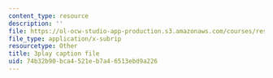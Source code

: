 ```yaml
---
content_type: resource
description: ''
file: https://ol-ocw-studio-app-production.s3.amazonaws.com/courses/res-15-003-shaping-the-future-of-work-15-662x-spring-2016/74b32b90bca4521eb7a46513ebd9a226_OmiGPen5vSo.vtt
file_type: application/x-subrip
resourcetype: Other
title: 3play caption file
uid: 74b32b90-bca4-521e-b7a4-6513ebd9a226
---
```

